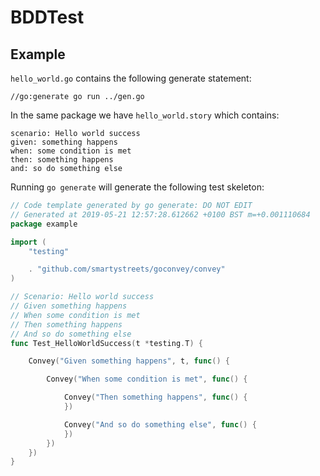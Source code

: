 # BDDTest

## Example

`hello_world.go` contains the following generate statement:
```
//go:generate go run ../gen.go
```
In the same package we have `hello_world.story` which contains:
```
scenario: Hello world success
given: something happens
when: some condition is met
then: something happens
and: so do something else
```
Running `go generate` will generate the following test skeleton:
```go
// Code template generated by go generate: DO NOT EDIT
// Generated at 2019-05-21 12:57:28.612662 +0100 BST m=+0.001110684
package example

import (
	"testing"

	. "github.com/smartystreets/goconvey/convey"
)

// Scenario: Hello world success
// Given something happens
// When some condition is met
// Then something happens
// And so do something else
func Test_HelloWorldSuccess(t *testing.T) {

	Convey("Given something happens", t, func() {

		Convey("When some condition is met", func() {

			Convey("Then something happens", func() {
			})

			Convey("And so do something else", func() {
			})
		})
	})
}
```
